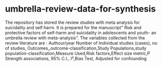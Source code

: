 # umbrella-review-data-for-synthesis
The repository has stored the review studies with meta analysis for suicidality and self harm. It is prepared for the manuscript" Risk and protective factors of self-harm and suicidality in adolescents and youth- an umbrella review  with meta-analysis".
The variables collected from the review literature are : Authour/year	Number of Individual studies (cases), no of studies,	Outcomes,,outcome-classification,Study Populations,study population-classification,Measure Used,Risk factors,Effect size metric,P	Strength associations,	95% C.I.,	I²,Bias Test,	Adjusted for confounding

